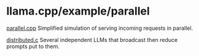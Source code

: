 # llama.cpp/example/parallel

[parallel.cpp](parallel.cpp) Simplified simulation of serving incoming requests in parallel.

[distributed.c](distributed.c) Several independent LLMs that broadcast then reduce prompts put to them.
